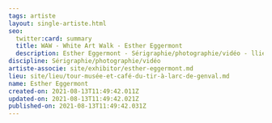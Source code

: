 ```yaml
---
tags: artiste
layout: single-artiste.html
seo:
  twitter:card: summary
  title: WAW - White Art Walk - Esther Eggermont
  description: Esther Eggermont - Sérigraphie/photographie/vidéo - llieu numéro 10
discipline: Sérigraphie/photographie/vidéo
artiste-associe: site/exhibitor/esther-eggermont.md
lieu: site/lieu/tour-musée-et-café-du-tir-à-larc-de-genval.md
name: Esther Eggermont
created-on: 2021-08-13T11:49:42.011Z
updated-on: 2021-08-13T11:49:42.021Z
published-on: 2021-08-13T11:49:42.031Z
---
```

